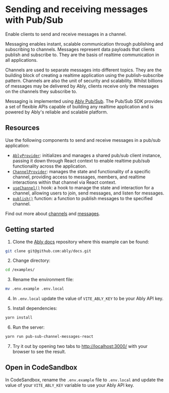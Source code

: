 # Sending and receiving messages with Pub/Sub

Enable clients to send and receive messages in a channel.

Messaging enables instant, scalable communication through publishing and subscribing to channels. Messages represent data payloads that clients publish and subscribe to. They are the basis of realtime communication in all applications.

Channels are used to separate messages into different topics. They are the building block of creating a realtime application using the publish-subscribe pattern. Channels are also the unit of security and scalability. Whilst billions of messages may be delivered by Ably, clients receive only the messages on the channels they subscribe to.

Messaging is implemented using [Ably Pub/Sub](/docs/channels/messages). The Pub/Sub SDK provides a set of flexible APIs capable of building any realtime application and is powered by Ably's reliable and scalable platform.

## Resources

Use the following components to send and receive messages in a pub/sub application:

- [`AblyProvider`](/docs/getting-started/react-hooks#ably-provider): initializes and manages a shared pub/sub client instance, passing it down through React context to enable realtime pub/sub functionality across the application.
- [`ChannelProvider`](/docs/getting-started/react-hooks#channel-provider): manages the state and functionality of a specific channel, providing access to messages, members, and realtime interactions within that channel via React context.
- [`useChannel()`](/docs/getting-started/react-hooks#useChannel) hook: a hook to manage the state and interaction for a channel, allowing users to join, send messages, and listen for messages.
- [`publish()`](/docs/getting-started/react-hooks#useChannel) function: a function to publish messages to the specified channel.

Find out more about [channels](/docs/channels) and [messages](/docs/channels/messages).

## Getting started

1. Clone the [Ably docs](https://github.com/ably/docs) repository where this example can be found:

  ```sh
  git clone git@github.com:ably/docs.git
  ```

2. Change directory:

  ```sh
  cd /examples/
  ```

3. Rename the environment file:

  ```sh
  mv .env.example .env.local
  ```

4. In `.env.local` update the value of `VITE_ABLY_KEY` to be your Ably API key.

5. Install dependencies:

  ```sh
  yarn install
  ```

6. Run the server:

  ```sh
  yarn run pub-sub-channel-messages-react
  ```

7. Try it out by opening two tabs to [http://localhost:3000/](http://localhost:3000/) with your browser to see the result.

## Open in CodeSandbox

In CodeSandbox, rename the `.env.example` file to `.env.local` and update the value of your `VITE_ABLY_KEY` variable to use your Ably API key.
